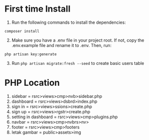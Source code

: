 # First time Install

1. Run the following commands to install the dependencies:
```
composer install
```

2. Make sure you have a .env file in your project root. If not, copy the .env.example file and rename it to .env. Then, run:
```
php artisan key:generate
```
3. Run `php artisan migrate:fresh --seed` to create basic users table

# PHP Location

1. sidebar = rsrc>views>cmp>nvb>sidebar.php
2. dashboard = rsrc>views>dsbrd>index.php
3. sign in = rsrc>views>ssions>create.php
4. sign up = rsrc>views>rgstr>create.php
5. setting in dashboard = rsrc>views>cmp>plugins.php
6. navbar = rsrc>views>cmp>nvbrs>nv>
7. footer = rsrc>views>cmp>footers
8. letak gambar = public>assets>img
